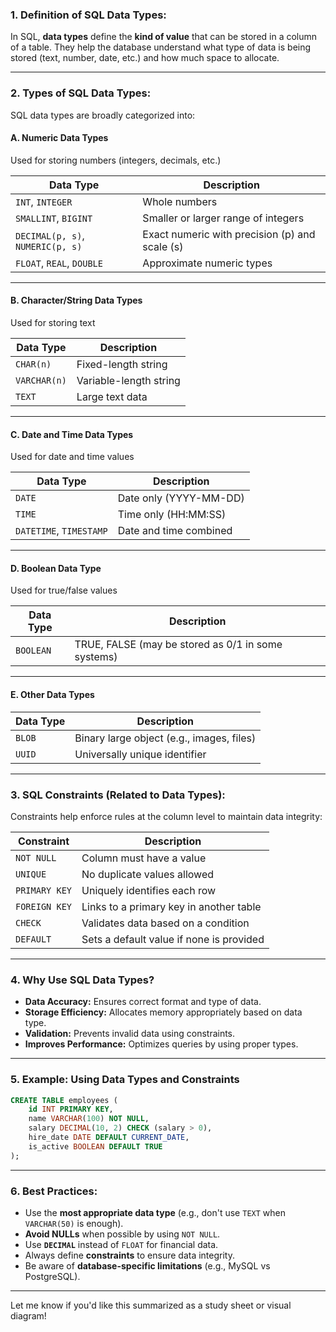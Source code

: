### **1. Definition of SQL Data Types:**

In SQL, **data types** define the **kind of value** that can be stored in a column of a table. They help the database understand what type of data is being stored (text, number, date, etc.) and how much space to allocate.

---

### **2. Types of SQL Data Types:**

SQL data types are broadly categorized into:

#### **A. Numeric Data Types**

Used for storing numbers (integers, decimals, etc.)

| Data Type                        | Description                                    |
| -------------------------------- | ---------------------------------------------- |
| `INT`, `INTEGER`                 | Whole numbers                                  |
| `SMALLINT`, `BIGINT`             | Smaller or larger range of integers            |
| `DECIMAL(p, s)`, `NUMERIC(p, s)` | Exact numeric with precision (p) and scale (s) |
| `FLOAT`, `REAL`, `DOUBLE`        | Approximate numeric types                      |

---

#### **B. Character/String Data Types**

Used for storing text

| Data Type    | Description            |
| ------------ | ---------------------- |
| `CHAR(n)`    | Fixed-length string    |
| `VARCHAR(n)` | Variable-length string |
| `TEXT`       | Large text data        |

---

#### **C. Date and Time Data Types**

Used for date and time values

| Data Type               | Description            |
| ----------------------- | ---------------------- |
| `DATE`                  | Date only (YYYY-MM-DD) |
| `TIME`                  | Time only (HH\:MM\:SS) |
| `DATETIME`, `TIMESTAMP` | Date and time combined |

---

#### **D. Boolean Data Type**

Used for true/false values

| Data Type | Description                                        |
| --------- | -------------------------------------------------- |
| `BOOLEAN` | TRUE, FALSE (may be stored as 0/1 in some systems) |

---

#### **E. Other Data Types**

| Data Type | Description                               |
| --------- | ----------------------------------------- |
| `BLOB`    | Binary large object (e.g., images, files) |
| `UUID`    | Universally unique identifier             |

---

### **3. SQL Constraints (Related to Data Types):**

Constraints help enforce rules at the column level to maintain data integrity:

| Constraint    | Description                              |
| ------------- | ---------------------------------------- |
| `NOT NULL`    | Column must have a value                 |
| `UNIQUE`      | No duplicate values allowed              |
| `PRIMARY KEY` | Uniquely identifies each row             |
| `FOREIGN KEY` | Links to a primary key in another table  |
| `CHECK`       | Validates data based on a condition      |
| `DEFAULT`     | Sets a default value if none is provided |

---

### **4. Why Use SQL Data Types?**

* **Data Accuracy:** Ensures correct format and type of data.
* **Storage Efficiency:** Allocates memory appropriately based on data type.
* **Validation:** Prevents invalid data using constraints.
* **Improves Performance:** Optimizes queries by using proper types.

---

### **5. Example: Using Data Types and Constraints**

```sql
CREATE TABLE employees (
    id INT PRIMARY KEY,
    name VARCHAR(100) NOT NULL,
    salary DECIMAL(10, 2) CHECK (salary > 0),
    hire_date DATE DEFAULT CURRENT_DATE,
    is_active BOOLEAN DEFAULT TRUE
);
```

---

### **6. Best Practices:**

* Use the **most appropriate data type** (e.g., don't use `TEXT` when `VARCHAR(50)` is enough).
* **Avoid NULLs** when possible by using `NOT NULL`.
* Use **`DECIMAL`** instead of `FLOAT` for financial data.
* Always define **constraints** to ensure data integrity.
* Be aware of **database-specific limitations** (e.g., MySQL vs PostgreSQL).

---

Let me know if you'd like this summarized as a study sheet or visual diagram!
